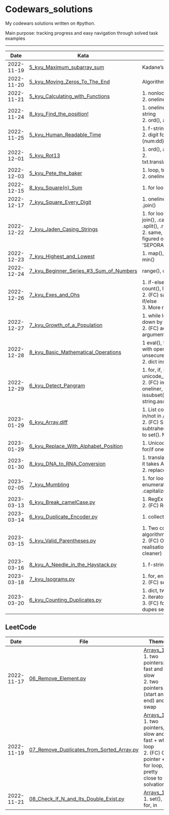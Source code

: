 # Codewars_solutions  
My codewars solutions written on #python.

Main purpose: tracking progress and easy navigation through solved task examples   

---  
| Date       | Kata                                                                                                                                  | Theme                                                                                                                             |  
|------------|---------------------------------------------------------------------------------------------------------------------------------------|-----------------------------------------------------------------------------------------------------------------------------------|  
| 2022-11-19 | [5_kyu_Maximum_subarray_sum](5_kyu_Maximum_subarray_sum.py)                                                                           | Kadane’s Algorithm                                                                                                                |  
| 2022-11-20 | [5_kyu_Moving_Zeros_To_The_End](https://github.com/SibDiP/Codewars_solutions/blob/main/5_kyu_Moving_Zeros_To_The_End.py)              | Algorithms                                                                                                                        |  
| 2022-11-21 | [5_kyu_Calculating_with_Functions](https://github.com/SibDiP/Codewars_solutions/blob/main/5_kyu_Calculating%20with%20functions.py)    | 1. nonlocal, global var<br>2. oneliners, lambda                                                                                   |  
| 2022-11-24 | [8_kyu_Find_the_position!](https://github.com/SibDiP/Codewars_solutions/blob/main/8_kyu_Find_the_position!.py)                        | 1. oneliner, str.find(), f-string<br>2. ord(), askii                                                                              |  
| 2022-11-25 | [5_kyu_Human_Readable_Time](https://github.com/SibDiP/Codewars_solutions/blob/main/5_kyu_Human_Readable_Time.py)                      | 1. f-string oneliner<br>2. digit formatting {num:dd}                                                                              |  
| 2022-12-01 | [5_kyu_Rot13](https://github.com/SibDiP/Codewars_solutions/blob/main/5_kyu_Rot13.py)                                                  | 1. ord(), ascii<br>2. txt.translate(maketrans())                                                                                  |  
| 2022-12-03 | [5_kyu_Pete_the_baker](https://github.com/SibDiP/Codewars_solutions/blob/main/5_kyu_Pete_the_baker.py)                                | 1. loop, try/except/min()<br>2. oneliner, get()                                                                                   | 
| 2022-12-15 | [8_kyu_Square(n)\_Sum](https://github.com/SibDiP/Codewars_solutions/blob/main/8_kyu_Square(n)_Sum.py)                                 | 1. for loop oneliner                                                                                                              |
| 2022-12-17 | [7_kyu_Square_Every_Digit](https://github.com/SibDiP/Codewars_solutions/blob/main/7_kyu_Square_Every_Digit.py)                        | 1. oneliner for loop, .join()                                                                                                     | 
| 2022-12-22 | [7_kyu_Jaden_Casing_Strings](https://github.com/SibDiP/Codewars_solutions/blob/main/7_kyu_Jaden_Casing_Strings.py)                    | 1. for loop oneliner, join(), .capitalize(), .split(), .rstrip()<br>2. same, but this time I figured out about 'SEPORATOR'.join() | 
| 2022-12-23 | [7_kyu_Highest_and_Lowest](https://github.com/SibDiP/Codewars_solutions/blob/main/7_kyu_Highest_and_Lowest.py)                        | 1. map(), f-string, max(), min()                                                                                                  | 
| 2022-12-24 | [7_kyu_Beginner_Series_#3_Sum_of_Numbers](https://github.com/SibDiP/Codewars_solutions/blob/main/7_kyu_Beginner_Series_#3_Sum_of_Numbers.py) | range(), oneliner                                                                                                                 | 
| 2022-12-26 | [7_kyu_Exes_and_Ohs](https://github.com/SibDiP/Codewars_solutions/blob/main/7_kyu_Exes_and_Ohs.py)                                    | 1. if-else oneliner, count(), lower()<br>2. (FC) same but without if/else<br> 3. More readable version                            | 
| 2022-12-27 | [7_kyu_Growth_of_a_Population](https://github.com/SibDiP/Codewars_solutions/blob/main/7_kyu_Growth_of_a_Population.py)                | 1. while loop, round down by //<br>2. (FC) addition argument, no round                                                            | 
| 2022-12-28 | [8_kyu_Basic_Mathematical_Operations](https://github.com/SibDiP/Codewars_solutions/blob/main/8_kyu_Basic_Mathematical_Operations.py)  | 1 eval(), f-string. eval() with open argument - unsecure practice<br> 2. dict insted of if                                        | 
| 2022-12-29 | [6_kyu_Detect_Pangram](https://github.com/SibDiP/Codewars_solutions/blob/main/6_kyu_Detect_Pangram.py)                                | 1. for, if, rfind(), chr(), unicode_index<br>2. (FC) import string, oneliner, set(), issubset(), string.ascii_lowercase           | 
| 2023-01-29 | [6_kyu_Array.diff](https://github.com/SibDiP/Codewars_solutions/blob/main/6_kyu_Array.diff.py)                                        | 1. List comprehension, in/not in / for loop<br>2. (FC) Same but subtrahend list converted to set(). More efficient.               | 
| 2023-01-29 | [6_kyu_Replace_With_Alphabet_Position](https://github.com/SibDiP/Codewars_solutions/blob/main/6_kyu_Replace_With_Alphabet_Position.py) | 1. Unicode, ord(), .join(), for/if oneliner                                                                                       | 
| 2023-01-30 | [8_kyu_DNA_to_RNA_Conversion](https://github.com/SibDiP/Codewars_solutions/blob/main/8_kyu_DNA_to_RNA_Conversion.py)   | 1. translation() - with dic it takes ASCII id / for loop<br>2. replace()                                                          | 
| 2023-02-05 | [7_kyu_Mumbling](https://github.com/SibDiP/Codewars_solutions/blob/main/7_kyu_Mumbling.py)       | 1. for loop oneliner, enumerate(), join(), .capitalize()                                                                          | 
| 2023-03-13 | [6_kyu_Break_camelCase.py](https://github.com/SibDiP/Codewars_solutions/blob/main/6_kyu_Break_camelCase.py)       | 1. RegEx<br>2. (FC) RegEx, re.sub()                                                                                               | 
| 2023-03-14 | [6_kyu_Duplicate_Encoder.py](https://github.com/SibDiP/Codewars_solutions/blob/main/6_kyu_Duplicate_Encoder.py)       | 1. collections.Counter()                                                                                                          | 
| 2023-03-15 | [5_kyu_Valid_Parentheses.py](https://github.com/SibDiP/Codewars_solutions/blob/main/5_kyu_Valid_Parentheses.py)       | 1. Two counters algorithm<br>2. (FC) One counter realisation (much cleaner)                                                       | 
| 2023-03-16 | [8_kyu_A_Needle_in_the_Haystack.py](https://github.com/SibDiP/Codewars_solutions/blob/main/8_kyu_A_Needle_in_the_Haystack.py)       | 1. f-string, index()                                                                                                              | 
| 2023-03-18 | [7_kyu_Isograms.py](https://github.com/SibDiP/Codewars_solutions/blob/main/7_kyu_Isograms.py)       | 1. for, enumerate, O(n^2)<br>2. (FC) set(). O(n)                                                                                  | 
| 2023-03-20 | [6_kyu_Counting_Duplicates.py](https://github.com/SibDiP/Codewars_solutions/blob/main/6_kyu_Counting_Duplicates.py)       | 1. dict, two for loops<br>2. iterator and set()<br>3. (FC) for loop, seen and dupes sets (nice one)                                                                               | 


LeetCode
---  
| Date       | File                                                                                                                   | Theme                                                                                                                                                                                                 | 
|------------|------------------------------------------------------------------------------------------------------------------------|-------------------------------------------------------------------------------------------------------------------------------------------------------------------------------------------------------|  
| 2022-11-17 | [06_Remove_Element.py](https://github.com/SibDiP/Codewars_solutions/blob/main/leecode/Arrays_101/06_Remove_Element.py) | [Arrays_101](https://github.com/SibDiP/Codewars_solutions/tree/main/leecode/Arrays_101)<br>1. two pointers: fast and slow<br>2. two pointers (start and end) and swap                                 |
| 2022-11-19 | [07_Remove_Duplicates_from_Sorted_Array.py](https://github.com/SibDiP/Codewars_solutions/blob/main/leecode/Arrays_101/07_Remove_Duplicates_from_Sorted_Array.py) | [Arrays_101](https://github.com/SibDiP/Codewars_solutions/tree/main/leecode/Arrays_101)<br>1. two pointers, slow and fast + while loop<br>2. (FC) One pointer + for loop, pretty close to 1 solvation |
| 2022-11-21 | [08_Check_If_N_and_Its_Double_Exist.py](https://github.com/SibDiP/Codewars_solutions/blob/main/leecode/Arrays_101/08_Check_If_N_and_Its_Double_Exist.py) | [Arrays_101](https://github.com/SibDiP/Codewars_solutions/tree/main/leecode/Arrays_101)<br>1. set(), for, in |